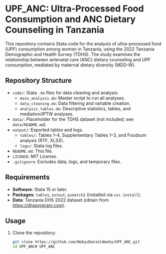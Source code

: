 # UPF_ANC: Ultra-Processed Food Consumption and ANC Dietary Counseling in Tanzania

This repository contains Stata code for the analysis of ultra-processed food (UPF) consumption among women in Tanzania, using the 2022 Tanzania Demographic and Health Survey (TDHS). The study examines the relationship between antenatal care (ANC) dietary counseling and UPF consumption, mediated by maternal dietary diversity (MDD-W).

## Repository Structure

- `code/`: Stata `.do` files for data cleaning and analysis.
  - `main_analysis.do`: Master script to run all analyses.
  - `data_cleaning.do`: Data filtering and variable creation.
  - `analysis_tables.do`: Descriptive statistics, tables, and mediation/IPTW analyses.
- `data/`: Placeholder for the TDHS dataset (not included; see `data/README.md`).
- `output/`: Exported tables and logs.
  - `tables/`: Tables 1–4, Supplementary Tables 1–3, and Foodsum analysis (RTF, XLSX).
  - `logs/`: Stata log files.
- `README.md`: This file.
- `LICENSE`: MIT License.
- `.gitignore`: Excludes data, logs, and temporary files.

## Requirements

- **Software**: Stata 15 or later.
- **Packages**: `table1`, `estout`, `psmatch2` (installed via `ssc install`).
- **Data**: Tanzania DHS 2022 dataset (obtain from https://dhsprogram.com).

## Usage

1. Clone the repository:
   ```bash
   git clone https://github.com/NebyuDanielAmaha/UPF_ANC.git
   cd UPF_ANC# UPF_ANC
